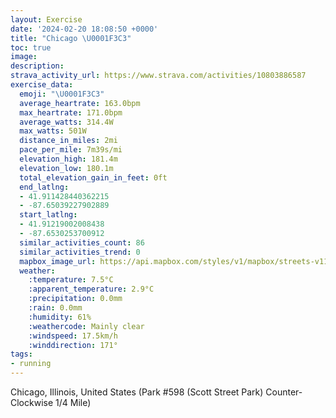 ```yaml
---
layout: Exercise
date: '2024-02-20 18:08:50 +0000'
title: "Chicago \U0001F3C3"
toc: true
image:
description:
strava_activity_url: https://www.strava.com/activities/10803886587
exercise_data:
  emoji: "\U0001F3C3"
  average_heartrate: 163.0bpm
  max_heartrate: 171.0bpm
  average_watts: 314.4W
  max_watts: 501W
  distance_in_miles: 2mi
  pace_per_mile: 7m39s/mi
  elevation_high: 181.4m
  elevation_low: 180.1m
  total_elevation_gain_in_feet: 0ft
  end_latlng:
  - 41.911428440362215
  - -87.65039227902889
  start_latlng:
  - 41.91219002008438
  - -87.6530253700912
  similar_activities_count: 86
  similar_activities_trend: 0
  mapbox_image_url: https://api.mapbox.com/styles/v1/mapbox/streets-v11/static/path-5+787af2-1.0(i%7Bx~Frk~uOAgAG%5DIUAM~AyBr%40wADc%40Bu%40Am%40H_%40%40OImODSNCHI%40QKcC%40oGBWFMJCT%40%7C%40A%5C%40D%40DNBf%40GlC%40x%40FXFLVXPD~%40EZETKNYBQ%40gBGeACWGMMOKGSEU%40eAJQJKRGTAPHhDBNLPPLRDnAGVMPUFY%3FmBE%7B%40EYKSOMUGa%40%3F%7B%40JQJGLKb%40%3Fd%40AZBbBDXHLTTRFtAIVMNWDQ%40%5D%3FgBGu%40GUSWQGUAcAFQDSTK%5CAPD%7CCF%5CTTJFL%40x%40Ad%40GTQL%5DAcDCa%40KWOMQKUAcBASCYMWFc%40Am%40%40GBCDANFx%40%3F%7C%40HrACvDBlCAhBBzB%3FdC%40R%40vB),pin-s-s+e5b22e(-87.6513,41.91173),pin-s-f+89ae00(-87.64886000000008,41.91081999999997)/auto/800x800?access_token=pk.eyJ1Ijoiam9zaGJlY2ttYW4iLCJhIjoiY205eWR2aDd1MWZ6djJrbXc4a3M0bWZleiJ9.XiG9OWkNcZk2QzjJbxLB4A
  weather:
    :temperature: 7.5°C
    :apparent_temperature: 2.9°C
    :precipitation: 0.0mm
    :rain: 0.0mm
    :humidity: 61%
    :weathercode: Mainly clear
    :windspeed: 17.5km/h
    :winddirection: 171°
tags:
- running
---
```

Chicago, Illinois, United States (Park #598 (Scott Street Park) Counter-Clockwise 1/4 Mile)
